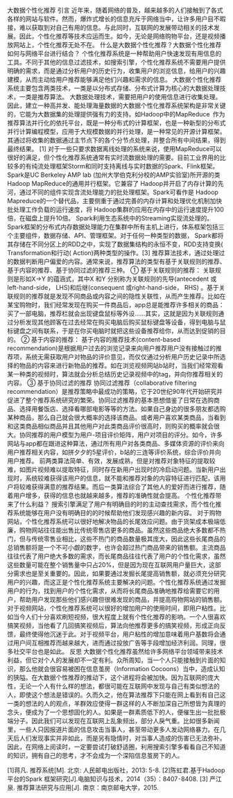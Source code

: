 
大数据个性化推荐
	引言
近年来，随着网络的普及，越来越多的人们接触到了各式各样的网站与软件。然而，爆炸式增长的信息充斥于网络当中，让许多用户目不暇接，难以获取到对自己有用的信息。与此同时，互联网的发展带动相关的技术发展。因此，个性化推荐等技术应运而生。如今，无论是网络购物平台，还是视频播放网站上，个性化推荐无处不在。
什么是大数据个性化推荐？大数据个性化推荐如何与网络平台进行结合？
个性化推荐系统是一种帮助用户快速发现有用信息的工具。不同于其他的信息过滤技术，如搜索引擎，个性化推荐系统不需要用户提供明确的需求，而是通过分析用户的历史行为，收集用户的浏览信息，给用户的兴趣建模，从而主动给用户推荐能够满足他们兴趣和需求的信息。
大数据个性化推荐系统主要包含两类技术，一类是以分布式存储、分布式计算为核心的大数据处理技术，一类是推荐算法。
大数据处理技术，需要把用户的使用信息进行收集处理。因此，建立一种高并发、能处理海量数据的大数据个性化推荐系统架构是非常关键的，它能为大数据集的处理提供强有力的支持。如Hadoop中的MapReduce 作为推荐算法并行化的依托平台，既是一种分布式的计算框架，也是一种新型的分布式并行计算编程模型，应用于大规模数据的并行处理，是一种常见的开源计算框架。其通过将收集的数据通过主节点下的各个分节点处理，并整合所有中间结果，得到最终结果。 [1] 对于一些只要求数据离线处理的系统来说，使用MapReduce可以很好的满足，但个性化推荐系统通常有实时流数据处理的需要。目前工业界用的比较多的有纯流处理框架Storm和同时支持离线与实时数据的Spark、Flink框架。Spark是UC Berkeley AMP lab (加州大学伯克利分校的AMP实验室)所开源的类Hadoop MapReduce的通用并行框架。它兼容了 Hadoop并开启了内存计算的先河，通过不同的组件实现含流处理能力的批处理框架。Spark可看作是 Hadoop Mapreduce的一个替代品，主要侧重于通过完善的内存计算和处理优化机制加快批处理工作负载的运行速度，将 Hadoop集群的应用在内存中的运行速度提升100倍，在磁盘上提升10倍。 Spark利用生态系统中的Streaming实现流处理的。Spark框架的分布式内存数据处理能力在集群中所有主机上进行，体系框架包括三个主要组件，数据存储、API、管理框架。对于任何一种类型的数据， Spark都将其存储在不同分区上的RDD之中，实现了数据集结构的永恒不变，RDD支持变换( Transformation和行动( Action)两种类型的操作。[3]
推荐算法技术，通过处理过的数据判断用户偏爱的内容。通常来说，推荐算法的类型有基于关联规则的推荐、基于内容的推荐、基于协同过滤的推荐三种。
①	基于关联规则的推荐：
关联规则是形如X→Y 的蕴涵式，其中X 和Y 分别称为关联规则的先导(antecedent 或left-hand-side， LHS)和后继(consequent 或right-hand-side， RHS) 。基于关联规则的推荐就是发现不同商品或内容之间的隐性关联性，从而产生推荐。比如在某宝购物时，我们经常发现在购买一件商品后，app总是能推荐许多相关的商品：买了一部电脑，推荐栏就会出现键盘鼠标等外设……其实，这就是因为关联规则通过分析发现其他顾客在过去经常在购买电脑后购买鼠标键盘等设备，得到电脑与鼠标键盘之间有联系，于是在你买电脑时就把这些设备推荐给你，从而达到促销的目的。
②	基于内容的推荐：
基于内容的推荐技术(content-based recommendation)是根据用户过去的浏览记录来向用户推荐用户没有接触过的推荐项，系统无需获取用户对物品的评价意见，而仅仅通过分析用户历史记录中所选择的物品的内容来进行新物品的推荐。如在浏览视频网站b站时，当我们经常观看某一种类的视频时，算法就会分析总结历史记录视频中的tag，并向你推荐相关的内容。
③	基于协同过滤的推荐
协同过滤推荐（collaborative filtering recommendation）是推荐策略中最成功的策略，它于20世纪90年代开始研究并促进了整个推荐系统研究的繁荣。协同过滤推荐的基本思想借鉴了日常在选购商品、选择用餐饭店、选择看哪部电影等等的方法。如果自己身边的很多朋友都选购某种商品，那么自己就会很大概率的选择该商品。或者用户喜欢某类商品，当看到和这类商品相似商品并且其他用户对此类商品评价很高时，则购买的概率就会很大。协同推荐的用户模型为用户-项目评价矩阵，用户对项目的评分。如今，许多网站与app都在跟进这种算法，通过所有用户对各类商品、多媒体资源的评价来向用户推荐相关内容，如拼夕夕的5星评价，b站的三连等评价系统，综合评价并向用户推荐。
前两类算法简单、有效，发展成熟，但是对推荐对象特征的提取较难，如图片视频难以提取特征，同时存在新用户出现时的冷启动问题。当新用户出现时，系统较难获得该用户的信息，就不能和推荐对象的内容特征进行匹配，该用户将较难获得满意的推荐结果。而后一类算法综合了其他人的爱好而进行推荐，随着用户增多，获得的信息也就越来越多，推荐的准确性就会提高。
个性化推荐带来了什么利益？
搜索引擎满足了用户有明确目的时的主动查找需求，而个性化推荐系统能够在用户没有明确目的的时候帮助他们发现感兴趣的新内容。
对于购物网站，个性化推荐系统可以很好地解决物品的长尾效应问题。由于货架成本极端低廉，购物网站往往能出售比传统零售店更多的商品。虽然这些商品绝大多数都不热门，但与传统零售业相比，这些不热门的商品数量极其庞大，因此这些长尾商品的总销售额将是一个不可小觑的数字，也许会超过热门商品带来的销售额。主流商品往往代表了用户绝大多数的需求，而长尾商品往往代表了用户的个性化需求，虽然这些数量可能在整个销售量中只占20%，但是因为现在互联网用户量巨大，这部分需求也是至关重要的。因此，如果要通过发掘长尾提高销售额，就必须充分研究用户的兴趣，而这正是个性化推荐系统主要解决的问题。个性化推荐系统通过发掘用户的行为，找到用户的个性化需求，从而将长尾商品准确地推荐给需要它的用户，帮助用户发现那些他们感兴趣但很难发现的商品，并提高购物网站的销售额。
对于视频网站，个性化推荐系统可以很好的增加用户的使用时间，即用户粘性。比如当今人们十分喜欢刷短视频，很大程度上就有个性化推荐的影响。一个人很喜欢搞笑视频，当他看了几回搞笑视频后，算法向他推荐更多的搞笑视频，形成正向反馈，最终使得他沉迷于此。对于视频平台，用户粘性的增加意味着用户基数将会通过用户间互相推荐而越来越大，进而通过投放广告等手段增加经济利润。同理，很多社交平台也是如此。
反思
大数据个性化推荐虽然给许多网络平台领域带来技术利益，但它对个人的发展却不一定有利。众所周知，当一个人只能接触到片面的知识，那么他就会很容易被困在信息茧房（Information Cocoons）当中，造成认知的狭隘。在大数据个性推荐的推动下，这个进程将会被加快。因为互联网的庞大性，无论一个人有什么样的想法，都很可能在互联网中发现与自己有类似想法的人，即使这个想法是错误的。久而久之，他在算法推荐下只能在网上看到有自己这一类的想法的人的观点，羊群效应使得一群这样的人不断加深自己所想皆为真理的念头，便成为了一个思想固化的人。如果是一群素质低下的人，便催生出一批批极端分子。因此我们可以发现在互联网上乱象频出，部分人戾气重。比如很多新闻里，一些人只因报道片面的信息攻击当事人，甚至带动更多人发动网络暴力。在几天后人们发现事实并非如此，而是另有隐情时，对当事人造成的伤害已无法弥补。
因此，在网络上阅读时，一定要尝试打破舒适圈，利用搜索引擎多看看自己不知道的知识，拥有自己的思考，才不会成为一个深陷信息茧房下的人。


[1]蒋凡. 推荐系统[M]. 北京: 人民邮电出版社，2013: 5-8.
[2]陈虹君.基于Hadoop 平台的Spark 框架研究[J].电脑知识与技术，2014（35）：8407⁃8408.
[3] 严江泉. 推荐算法研究与应用[J]. 南京：南京邮电大学，2015.

